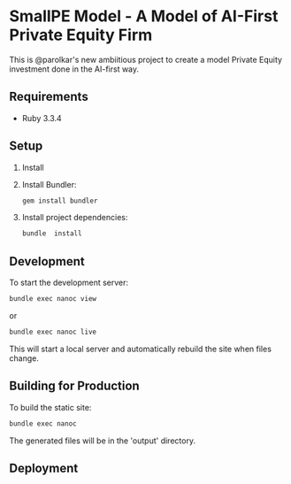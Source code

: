# SmallPE Model - A Model of AI-First Private Equity Firm 

This is @parolkar's new ambiitious project to create a model Private Equity investment done in the AI-first way.

## Requirements

- Ruby 3.3.4

## Setup

1. Install 

2. Install Bundler:
   ```bash
   gem install bundler
   ```

3. Install project dependencies:
   ```bash
   bundle  install
   ```

## Development

To start the development server:

```bash
bundle exec nanoc view
```

or

```bash
bundle exec nanoc live
```

This will start a local server and automatically rebuild the site when files change.

## Building for Production

To build the static site:

```bash
bundle exec nanoc 
```

The generated files will be in the 'output' directory.

## Deployment



